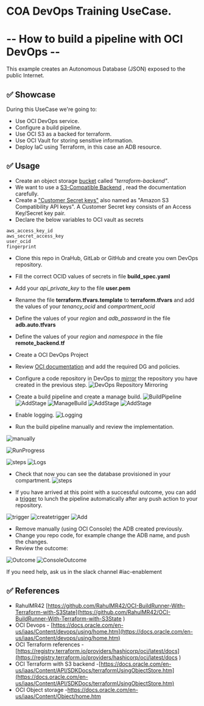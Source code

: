# COA DevOps Training UseCase. 
# -- How to build a pipeline with OCI DevOps --

This example creates an Autonomous Database (JSON) exposed to the public Internet.

## ✅ Showcase

During this UseCase we're going to:

* Use OCI DevOps service.
* Configure a build pipeline.
* Use OCI S3 as a backed for terraform.
* Use OCI Vault for storing sensitive information.
* Deploy IaC using Terraform, in this case an ADB resource.

## ✅ Usage

* Create an object storage [bucket](https://docs.oracle.com/en-us/iaas/Content/API/SDKDocs/terraformUsingObjectStore.htm) called *"terraform-backend"*.
* We want to use a [S3-Compatible Backend](https://docs.oracle.com/en-us/iaas/Content/API/SDKDocs/terraformUsingObjectStore.htm) , read the documentation carefully.
* Create a ["Customer Secret keys"](https://docs.oracle.com/en-us/iaas/Content/Identity/Tasks/managingcredentials.htm#To4) also named as "Amazon S3 Compatibility API keys". A Customer Secret key consists of an Access Key/Secret key pair. 
* Declare the below variables to OCI vault as secrets

````
aws_access_key_id 
aws_secret_access_key 
user_ocid
fingerprint
````

* Clone this repo in OraHub, GitLab or GitHub and create you own DevOps repository.
* Fill the correct OCID values of secrets in file **build_spec.yaml**
* Add your *api_private_key* to the file **user.pem**
* Rename the file **terraform.tfvars.template** to **terraform.tfvars** and add the values of your *tenancy_ocid* and *compartment_ocid*
* Define the values of your *region* and *adb_password* in the file **adb.auto.tfvars**
* Define the values of your *region* and *namespace* in the file **remote_backend.tf**
* Create a OCI DevOps Project
* Review [OCI documentation](https://docs.public.oneportal.content.oci.oraclecloud.com/en-us/iaas/Content/devops/using/devops_iampolicies.htm ) and add the required DG and policies. 

* Configure a code repository in DevOps to [mirror](https://docs.oracle.com/en-us/iaas/Content/devops/using/mirror_repo.htm ) the repository you have created in the previous step.
![DevOps Repository Mirroring](images/repository.png)

* Create a build pipeline and create a manage build.
![BuildPipeline](images/BuildPipeline.png)
![AddStage](images/AddStage.png)
![ManageBuild](images/ManagedBuild.png)
![AddStage](images/AddStage1.png)
![AddStage](images/PrimaryCode.png)

* Enable logging.
![Logging](images/Logging.png)

* Run the build pipeline manually and review the implementation.

![manually](images/manually.png)

![RunProgress](images/RunProgress.png)

![steps](images/steps.png)
![Logs](images/Logs.png)

* Check that now you can see the database provisioned in your compartment.
![steps](images/console.png)

* If you have arrived at this point with a successful outcome, you can add a [trigger](https://docs.oracle.com/en-us/iaas/Content/devops/using/trigger_build.htm#trigger_build) to lunch the pipeline automatically after any push action to your repository.

![trigger](images/trigger.png)
![createtrigger](images/createTrigger.png)
![Add](images/addaction.png)

* Remove manually (using OCI Console) the ADB created previously.
* Change you repo code, for example change the ADB name, and push the changes.
* Review the outcome:

![Outcome](images/Outcome.png)
![ConsoleOutcome](images/ConsoleOutcome.png)

If you need help, ask us in the slack channel #iac-enablement

## ✅ References

* RahulMR42 [https://github.com/RahulMR42/OCI-BuildRunner-With-Terraform-with-S3State](https://github.com/RahulMR42/OCI-BuildRunner-With-Terraform-with-S3State ) 
* OCI Devops -  [https://docs.oracle.com/en-us/iaas/Content/devops/using/home.htm](https://docs.oracle.com/en-us/iaas/Content/devops/using/home.htm) 
* OCI Terraform references - [https://registry.terraform.io/providers/hashicorp/oci/latest/docs](https://registry.terraform.io/providers/hashicorp/oci/latest/docs ) 
* OCI Terraform with S3 backend -[https://docs.oracle.com/en-us/iaas/Content/API/SDKDocs/terraformUsingObjectStore.htm](https://docs.oracle.com/en-us/iaas/Content/API/SDKDocs/terraformUsingObjectStore.htm)
* OCI Object storage -[https://docs.oracle.com/en-us/iaas/Content/Object/home.htm ](https://docs.oracle.com/en-us/iaas/Content/Object/home.htm )
